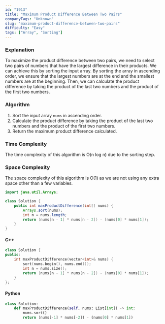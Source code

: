 ```yaml
---
id: "1913"
title: "Maximum Product Difference Between Two Pairs"
companyTags: "Unknown"
slug: "maximum-product-difference-between-two-pairs"
difficulty: "Easy"
tags: ["Array", "Sorting"]
---
```


### Explanation

To maximize the product difference between two pairs, we need to select two pairs of numbers that have the largest difference in their products. We can achieve this by sorting the input array. By sorting the array in ascending order, we ensure that the largest numbers are at the end and the smallest numbers are at the beginning. Then, we can calculate the product difference by taking the product of the last two numbers and the product of the first two numbers.

### Algorithm
1. Sort the input array `nums` in ascending order.
2. Calculate the product difference by taking the product of the last two numbers and the product of the first two numbers.
3. Return the maximum product difference calculated.

### Time Complexity
The time complexity of this algorithm is O(n log n) due to the sorting step.

### Space Complexity
The space complexity of this algorithm is O(1) as we are not using any extra space other than a few variables.

```java
import java.util.Arrays;

class Solution {
    public int maxProductDifference(int[] nums) {
        Arrays.sort(nums);
        int n = nums.length;
        return (nums[n - 1] * nums[n - 2]) - (nums[0] * nums[1]);
    }
}
```

#### C++
```cpp
class Solution {
public:
    int maxProductDifference(vector<int>& nums) {
        sort(nums.begin(), nums.end());
        int n = nums.size();
        return (nums[n - 1] * nums[n - 2]) - (nums[0] * nums[1]);
    }
};
```

#### Python
```python
class Solution:
    def maxProductDifference(self, nums: List[int]) -> int:
        nums.sort()
        return (nums[-1] * nums[-2]) - (nums[0] * nums[1])
```